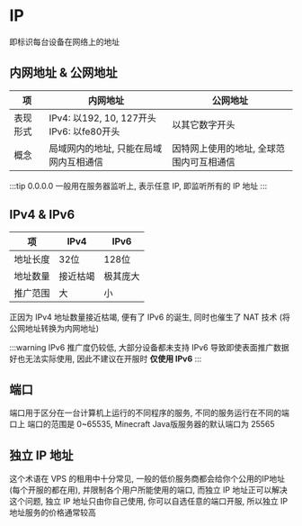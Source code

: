 # IP 

即标识每台设备在网络上的地址

## 内网地址 & 公网地址

| 项    | 内网地址                                   | 公网地址                  |
|------|----------------------------------------|-----------------------|
| 表现形式 | IPv4: 以192, 10, 127开头<br>IPv6: 以fe80开头 | 以其它数字开头               |
| 概念   | 局域网内的地址, 只能在局域网内互相通信                   | 因特网上使用的地址, 全球范围内可互相通信 |

:::tip
0.0.0.0 一般用在服务器监听上, 表示任意 IP, 即监听所有的 IP 地址
:::


## IPv4 & IPv6

| 项    | IPv4 | IPv6 |
|------|------|------|
| 地址长度 | 32位  | 128位 |
| 地址数量 | 接近枯竭 | 极其庞大 |
| 推广范围 | 大    | 小    |

正因为 IPv4 地址数量接近枯竭, 便有了 IPv6 的诞生, 同时也催生了 NAT 技术 (将公网地址转换为内网地址)

:::warning
IPv6 推广度仍较低, 大部分设备都未支持 IPv6 导致即使表面推广数据好也无法实际使用, 因此不建议在开服时 **仅使用 IPv6**
:::

## 端口
端口用于区分在一台计算机上运行的不同程序的服务, 不同的服务运行在不同的端口上
端口的范围是 0~65535, Minecraft Java版服务器的默认端口为 25565

## 独立 IP 地址

这个术语在 VPS 的租用中十分常见, 一般的低价服务商都会给你个公用的IP地址 (每个开服的都在用), 并限制各个用户所能使用的端口, 而独立 IP 地址正可以解决这个问题, 独立 IP 地址只由你自己使用, 你可以自选任意的端口开服, 所以独立 IP 地址服务的价格通常较高


